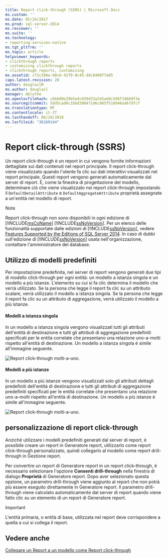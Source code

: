 ```yaml
---
title: Report click-through (SSRS) | Microsoft Docs
ms.custom: ''
ms.date: 05/24/2017
ms.prod: sql-server-2014
ms.reviewer: ''
ms.suite: ''
ms.technology:
- reporting-services-native
ms.tgt_pltfrm: ''
ms.topic: article
helpviewer_keywords:
- clickthrough reports
- customizing clickthrough reports
- clickthrough reports, customizing
ms.assetid: cf2c396e-b0c6-41f9-8c45-ddc8406f7e85
caps.latest.revision: 28
author: douglaslM
ms.author: douglasl
manager: mblythe
ms.openlocfilehash: c6bb00e29b5edc039d33a345addc596f18669f3e
ms.sourcegitcommit: 5dd5cad0c1bbd308471d6c885f516948ad67dfcf
ms.translationtype: MT
ms.contentlocale: it-IT
ms.lasthandoff: 06/19/2018
ms.locfileid: "36169144"
---
```

# <a name="clickthrough-reports-ssrs"></a>Report click-through (SSRS)
  Un report click-through è un report in cui vengono fornite informazioni dettagliate sui dati contenuti nel report principale. Il report click-through viene visualizzato quando l'utente fa clic sui dati interattivi visualizzati nel report principale. Questi report vengono generati automaticamente dal server di report. È, come la finestra di progettazione del modello, determinare ciò che viene visualizzato nei report click-through impostando il `DefaultDetailAttribute` e `DefaultAggregateAttribute` proprietà assegnate a un'entità nel modello di report.  
  
> [!NOTE]  
>  Report click-through non sono disponibili in ogni edizione di [!INCLUDE[msCoName](../../includes/msconame-md.md)] [!INCLUDE[ssNoVersion](../../../includes/ssnoversion-md.md)]. Per un elenco delle funzionalità supportate dalle edizioni di [!INCLUDE[ssNoVersion](../../../includes/ssnoversion-md.md)], vedere [Features Supported by the Editions of SQL Server 2014](../../getting-started/features-supported-by-the-editions-of-sql-server-2014.md). In caso di dubbi sull'edizione di [!INCLUDE[ssNoVersion](../../../includes/ssnoversion-md.md)] usata nell'organizzazione, contattare l'amministratore del database.  
  
## <a name="using-default-templates"></a>Utilizzo di modelli predefiniti  
 Per impostazione predefinita, nel server di report vengono generati due tipi di modello click-through per ogni entità: un modello a istanza singola e un modello a più istanze. L'elemento su cui si fa clic determina il modello che verrà utilizzato. Se la persona che legge il report fa clic su un attributo scalare, verrà utilizzato il modello a istanza singola. Se la persona che legge il report fa clic su un attributo di aggregazione, verrà utilizzato il modello a più istanze.  
  
#### <a name="single-instance-templates"></a>Modelli a istanza singola  
 In un modello a istanza singola vengono visualizzati tutti gli attributi dell'entità di destinazione e tutti gli attributi di aggregazione predefiniti specificati per le entità correlate che presentano una relazione uno-a-molti rispetto all'entità di destinazione. Un modello a istanza singola è simile all'immagine seguente.  
  
 ![Report click-through molti-a-uno.](../media/manytooneclickthrough.gif "Report click-through molti-a-uno.")  
  
#### <a name="multiple-instance-templates"></a>Modelli a più istanze  
 In un modello a più istanze vengono visualizzati solo gli attributi dettagli predefiniti dell'entità di destinazione e tutti gli attributi di aggregazione predefiniti specificati per le entità correlate che presentano una relazione uno-a-molti rispetto all'entità di destinazione. Un modello a più istanze è simile all'immagine seguente.  
  
 ![Report click-through molti-a-uno.](../media/onetomanyclickthrough.gif "Report click-through molti-a-uno.")  
  
## <a name="customizing-clickthrough-reports"></a>personalizzazione di report click-through  
 Anziché utilizzare i modelli predefiniti generati dal server di report, è possibile creare un report in Generatore report, utilizzarlo come report click-through personalizzato, quindi collegarlo al modello come report drill-through in Gestione report.  
  
 Per convertire un report di Generatore report in un report click-through, è necessario selezionare l'opzione **Consenti drill-through** nella finestra di dialogo **Proprietà** di Generatore report. Dopo aver selezionato questa opzione, un parametro drill-through viene aggiunto al report che non potrà più essere eseguito direttamente in Generatore report. Il parametro drill-through viene calcolato automaticamente dal server di report quando viene fatto clic su un elemento di un report di Generatore report.  
  
> [!IMPORTANT]  
>  L'entità primaria, o entità di base, utilizzata nel report deve corrispondere a quella a cui si collega il report.  
  
## <a name="see-also"></a>Vedere anche  
 [Collegare un Report a un modello come Report click-through](../link-a-report-to-a-model-as-a-clickthrough-report.md)  
  
  